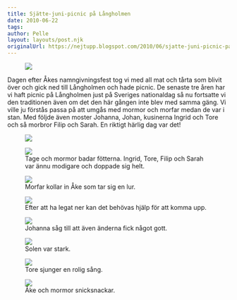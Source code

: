 ```yaml
---
title: Sjätte-juni-picnic på Långholmen
date: 2010-06-22
tags: 	
author: Pelle
layout: layouts/post.njk
originalUrl: https://nejtupp.blogspot.com/2010/06/sjatte-juni-picnic-pa-langholmen.html
---
```

<figure>
	<img src="../../../img/2010/06/Picnic+på+Långholmen-_MG_0551.jpg">
</figure>

Dagen efter Åkes namngivningsfest tog vi med all mat och tårta som blivit över och gick ned till Långholmen och hade picnic. De senaste tre åren har vi haft picnic på Långholmen just på Sveriges nationaldag så nu fortsatte vi den traditionen även om det den här gången inte blev med samma gäng. Vi ville ju förstås passa på att umgås med mormor och morfar medan de var i stan. Med följde även moster Johanna, Johan, kusinerna Ingrid och Tore och så morbror Filip och Sarah. En riktigt härlig dag var det!

<figure>
	<img src="../../../img/2010/06/Picnic+på+Långholmen-_MG_0565.jpg">
	</figcaption>
</figure>

<figure>
	<img src="../../../img/2010/06/Picnic+på+Långholmen-_MG_0577.jpg">
	<figcaption>Tage och mormor badar fötterna. Ingrid, Tore, Filip och Sarah var ännu modigare och doppade sig helt.</figcaption>
</figure>

<figure>
	<img src="../../../img/2010/06/Picnic+på+Långholmen-_MG_0599.jpg">
	<figcaption>Morfar kollar in Åke som tar sig en lur.</figcaption>
</figure>

<figure>
	<img src="../../../img/2010/06/Picnic+på+Långholmen-_MG_0615.jpg">
	<figcaption>Efter att ha legat ner kan det behövas hjälp för att komma upp.</figcaption>
</figure>

<figure>
	<img src="../../../img/2010/06/Picnic+på+Långholmen-_MG_0634.jpg">
	<figcaption>Johanna såg till att även änderna fick något gott.</figcaption>
</figure>

<figure>
	<img src="../../../img/2010/06/Picnic+på+Långholmen-_MG_0674.jpg">
	<figcaption>Solen var stark.</figcaption>
</figure>

<figure>
	<img src="../../../img/2010/06/Picnic+på+Långholmen-_MG_0685.jpg">
	<figcaption>Tore sjunger en rolig sång.</figcaption>
</figure>

<figure>
	<img src="../../../img/2010/06/Picnic+på+Långholmen-_MG_0698.jpg">
	<figcaption>Åke och mormor snicksnackar.</figcaption>
</figure>
